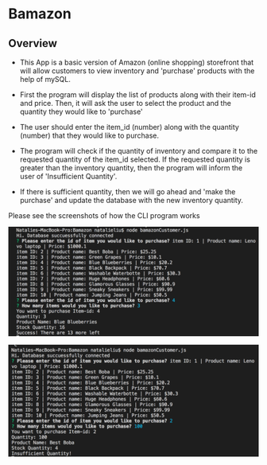 # Bamazon

## Overview

* This App is a basic version of Amazon (online shopping) storefront that will allow customers to view inventory and 'purchase' products with the help of mySQL. 

* First the program will display the list of products along with their item-id and price. Then, it will ask the user to select the product and the quantity they would like to 'purchase'

* The user should enter the item_id (number) along with the quantity (number) that they would like to purchase. 

* The program will check if the quantity of inventory and compare it to the requested quantity of the item_id selected. If the requested quantity is greater than the inventory quantity, then the program will inform the user of 'Insufficient Quantity'. 

* If there is sufficient quantity, then we will go ahead and 'make the purchase' and update the database with the new inventory quantity. 

Please see the screenshots of how the CLI program works 

![bamazonDemo1](/bamazonDemo1.png)

![bamazonDemo2](/bamazonDemo2.png)
